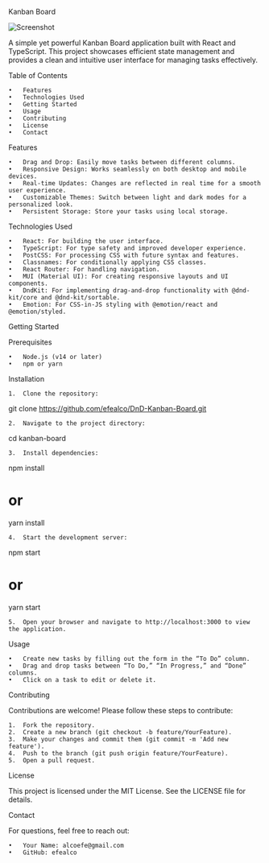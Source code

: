 Kanban Board

![Screenshot](https://raw.githubusercontent.com/efealco/DnD-Kanban-Board/main/public/kanban-board.png)


A simple yet powerful Kanban Board application built with React and TypeScript. This project showcases efficient state management and provides a clean and intuitive user interface for managing tasks effectively.

Table of Contents

	•	Features
	•	Technologies Used
	•	Getting Started
	•	Usage
	•	Contributing
	•	License
	•	Contact

Features

	•	Drag and Drop: Easily move tasks between different columns.
	•	Responsive Design: Works seamlessly on both desktop and mobile devices.
	•	Real-time Updates: Changes are reflected in real time for a smooth user experience.
	•	Customizable Themes: Switch between light and dark modes for a personalized look.
	•	Persistent Storage: Store your tasks using local storage.

Technologies Used

	•	React: For building the user interface.
	•	TypeScript: For type safety and improved developer experience.
	•	PostCSS: For processing CSS with future syntax and features.
	•	Classnames: For conditionally applying CSS classes.
	•	React Router: For handling navigation.
	•	MUI (Material UI): For creating responsive layouts and UI components.
	•	DndKit: For implementing drag-and-drop functionality with @dnd-kit/core and @dnd-kit/sortable.
	•	Emotion: For CSS-in-JS styling with @emotion/react and @emotion/styled.

Getting Started

Prerequisites

	•	Node.js (v14 or later)
	•	npm or yarn

Installation

	1.	Clone the repository:

git clone https://github.com/efealco/DnD-Kanban-Board.git


	2.	Navigate to the project directory:

cd kanban-board


	3.	Install dependencies:

npm install
# or
yarn install


	4.	Start the development server:

npm start
# or
yarn start


	5.	Open your browser and navigate to http://localhost:3000 to view the application.

Usage

	•	Create new tasks by filling out the form in the “To Do” column.
	•	Drag and drop tasks between “To Do,” “In Progress,” and “Done” columns.
	•	Click on a task to edit or delete it.

Contributing

Contributions are welcome! Please follow these steps to contribute:

	1.	Fork the repository.
	2.	Create a new branch (git checkout -b feature/YourFeature).
	3.	Make your changes and commit them (git commit -m 'Add new feature').
	4.	Push to the branch (git push origin feature/YourFeature).
	5.	Open a pull request.

License

This project is licensed under the MIT License. See the LICENSE file for details.

Contact

For questions, feel free to reach out:

	•	Your Name: alcoefe@gmail.com
	•	GitHub: efealco
